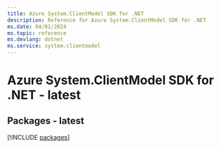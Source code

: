 ```yaml
---
title: Azure System.ClientModel SDK for .NET
description: Reference for Azure System.ClientModel SDK for .NET
ms.date: 04/01/2024
ms.topic: reference
ms.devlang: dotnet
ms.service: system.clientmodel
---
```

# Azure System.ClientModel SDK for .NET - latest
## Packages - latest
[!INCLUDE [packages](system.clientmodel-index.md)]